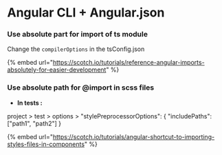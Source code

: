 # Angular CLI + Angular.json

### Use absolute part for import of ts module 

Change the `compilerOptions` in the tsConfig.json

{% embed url="https://scotch.io/tutorials/reference-angular-imports-absolutely-for-easier-development" %}

### Use absolute path for @import in scss files

* **In tests :** 

project &gt; test &gt; options &gt; "stylePreprocessorOptions": { "includePaths": \["path1", "path2"\] }

{% embed url="https://scotch.io/tutorials/angular-shortcut-to-importing-styles-files-in-components" %}



